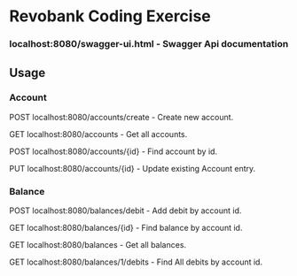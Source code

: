 # Revobank Coding Exercise


### localhost:8080/swagger-ui.html - Swagger Api documentation


## Usage


### Account

POST localhost:8080/accounts/create - Create new account.

GET localhost:8080/accounts - Get all accounts.

POST localhost:8080/accounts/{id} - Find account by id.

PUT localhost:8080/accounts/{id} - Update existing Account entry.

### Balance 

POST localhost:8080/balances/debit - Add debit by account id.

GET localhost:8080/balances/{id} - Find balance by account id.

GET localhost:8080/balances - Get all balances.

GET localhost:8080/balances/1/debits - Find All debits by account id.


